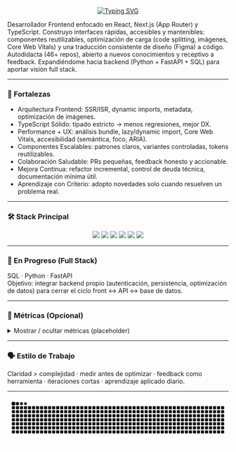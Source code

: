 <div align="center">

[![Typing SVG](https://readme-typing-svg.demolab.com?font=Inter&weight=600&size=30&duration=3400&pause=800&color=EB3A24&center=true&vCenter=true&width=750&lines=Hola%2C+soy+Gian;Frontend+Developer+React+%2F+Next.js;Performance+%7C+Accesibilidad+%7C+Escalabilidad;Aprendizaje+continuo+y+feedback+abierto)](https://github.com/GianBaeza)

</div>

Desarrollador Frontend enfocado en React, Next.js (App Router) y TypeScript. Construyo interfaces rápidas, accesibles y mantenibles: componentes reutilizables, optimización de carga (code splitting, imágenes, Core Web Vitals) y una traducción consistente de diseño (Figma) a código. Autodidacta (46+ repos), abierto a nuevos conocimientos y receptivo a feedback. Expandiéndome hacia backend (Python + FastAPI + SQL) para aportar visión full stack.

---

### 🔧 Fortalezas
- Arquitectura Frontend: SSR/ISR, dynamic imports, metadata, optimización de imágenes.
- TypeScript Sólido: tipado estricto → menos regresiones, mejor DX.
- Performance + UX: análisis bundle, lazy/dynamic import, Core Web Vitals, accesibilidad (semántica, foco, ARIA).
- Componentes Escalables: patrones claros, variantes controladas, tokens reutilizables.
- Colaboración Saludable: PRs pequeñas, feedback honesto y accionable.
- Mejora Continua: refactor incremental, control de deuda técnica, documentación mínima útil.
- Aprendizaje con Criterio: adopto novedades solo cuando resuelven un problema real.

---

### 🛠 Stack Principal
<!-- Badges (opcional, comentar si no quieres) -->
<p align="center">
  <img src="https://img.shields.io/badge/React-20232A?logo=react&logoColor=61DAFB&labelColor=20232A" />
  <img src="https://img.shields.io/badge/Next.js-000000?logo=nextdotjs&logoColor=FFFFFF" />
  <img src="https://img.shields.io/badge/TypeScript-3178C6?logo=typescript&logoColor=FFFFFF" />
  <img src="https://img.shields.io/badge/Tailwind-0F172A?logo=tailwindcss&logoColor=38BDF8" />
  <img src="https://img.shields.io/badge/Sass-CC6699?logo=sass&logoColor=FFFFFF" />
  <img src="https://img.shields.io/badge/Figma-1C1E26?logo=figma&logoColor=F24E1E" />
</p>

---

### 🧭 En Progreso (Full Stack)
SQL · Python · FastAPI  
Objetivo: integrar backend propio (autenticación, persistencia, optimización de datos) para cerrar el ciclo front ↔ API ↔ base de datos.

---

### 📌 Métricas (Opcional)
<details>
<summary>Mostrar / ocultar métricas (placeholder)</summary>

- Reducción de tiempo de carga inicial (Proyecto X): [A] → [B] s  
- Lighthouse Performance: [P1] → [P2]  
- Disminución bundle inicial: [X]% → [Y]%  
- Componentes reutilizables documentados: [N]  
- Accesibilidad (Lighthouse a11y): [A1] → [A2]  

</details>

---

### 🗣 Estilo de Trabajo
Claridad > complejidad · medir antes de optimizar · feedback como herramienta · iteraciones cortas · aprendizaje aplicado diario.

---

<div align="center">
  <img src="https://raw.githubusercontent.com/mashb1t/mashb1t/output/github-contribution-grid-snake-dark.svg" alt="Snake de contribuciones" />
</div>
